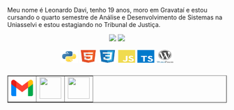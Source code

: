 Meu nome é Leonardo Davi, tenho 19 anos, moro em Gravataí e estou cursando o quarto semestre de Análise e Desenvolvimento de Sistemas na Uniasselvi e estou estagiando no Tribunal de Justiça. 

<div align="center">
<img height="150em" src="https://github-readme-stats.vercel.app/api?username=ldnrodrigues&show_icons=true&theme=MonokaiPro"/>
<img height="110em" src="https://github-readme-stats.vercel.app/api/top-langs/?username=ldnrodrigues&layout=compact&langs_count=16&theme=MonokaiPro"/>
</div>

<div align="center" inline_block"><br>
  <img align="center" alt="Python" height="30" width="40" src="https://raw.githubusercontent.com/devicons/devicon/master/icons/python/python-original.svg">
  <img align="center" alt="HTML" height="30" width="40" src="https://raw.githubusercontent.com/devicons/devicon/master/icons/html5/html5-original.svg">
  <img align="center" alt="CSS" height="30" width="40" src="https://raw.githubusercontent.com/devicons/devicon/master/icons/css3/css3-original.svg">
  <img align="center" alt="Js" height="30" width="40" src="https://raw.githubusercontent.com/devicons/devicon/master/icons/javascript/javascript-plain.svg">
  <img align="center" alt="Ts" height="30" width="40" src="https://raw.githubusercontent.com/devicons/devicon/master/icons/typescript/typescript-plain.svg">
  <img align="center" alt="WP" height="30" width="40" src= "https://github.com/devicons/devicon/blob/master/icons/wordpress/wordpress-original.svg">
</div>

  ##

<div>
      <table border= none; align="center">
        <tr>
            <td align="center"><a href="mailto:leonardonr@gmail.com"><img height="50" width="50" src="Ícones/Gmail Icon.png" target="_blank"></td>
            <td align="center"><a href="https://www.linkedin.com/in/leonardo-rodrigues/" target="_blank"><img height="50" width="50" src="Ícones/LinkedIn Icon.png" target="_blank"></td>
            <td align="center"><a href="https://instagram.com/leozin_c7" target="_blank"><img height="50" width="50" src="Ícones/Instagram Icon.png" target="_blank"></td>
        </tr>
    </table>
</div>
